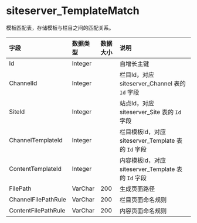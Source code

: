 # siteserver_TemplateMatch

模板匹配表，存储模板与栏目之间的匹配关系。

| 字段 | 数据类型 | 数据大小 | 说明 |
| :----- | :----- | :----- | :----- |
|Id	|Integer|		|自增长主键|
|ChannelId	|Integer|		|栏目Id，对应 siteserver_Channel 表的 `Id` 字段|
|SiteId	|Integer|		|站点Id，对应 siteserver_Site 表的 `Id` 字段|
|ChannelTemplateId|	Integer	|	|栏目模板Id，对应 siteserver_Template 表的 `Id` 字段|
|ContentTemplateId|	Integer	|	|内容模板Id，对应 siteserver_Template 表的 `Id` 字段|
|FilePath	|VarChar|	200	|生成页面路径|
|ChannelFilePathRule	|VarChar|	200|	栏目页面命名规则|
|ContentFilePathRule|	VarChar	|200	|内容页面命名规则|